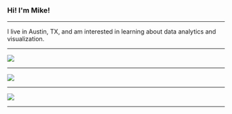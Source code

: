 ### Hi! I'm Mike!


----

I live in Austin, TX, and am interested in learning about data analytics and visualization.

-----


<a href="https://github.com/Daggy1234">
  <img src="https://komarev.com/ghpvc/?username=mikemcd4&style=flat-square" />
</a>


***

<a href="https://github.com/Daggy1234">
  <img src="https://github-readme-stats.vercel.app/api?username=mikemcd4&show_icons=true&hide_border=true" />
</a>

---

<a href="https://github.com/Daggy1234">
  <img src="https://github-readme-stats.vercel.app/api/top-langs/?username=mikemcd4&layout=compact" />
</a>


-----
